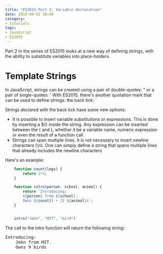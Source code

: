 ```yaml
---
title: "ES2015 Part 2: Variable declaration"
date: 2016-09-02 10:00
category:
- tutorials
tags:
- JavaScript
- ES2015
---
```


Part 2 in the series of ES2015 looks at a new way of defining strings, with the ability to substitute variables into place-holders.

# Template Strings

In JavaScript, strings can be created using a pair of double-quotes: " or a pair of single-quotes: '
With ES2015, there's another quotation mark that can be used to define strings: the back tick: `

Strings declared with the back tick have some new options:

* It is possible to insert variable substitutions or expressions. This is done by inserting a ${} inside the string. Any expression can be inserted between the { and }, whether it be a variable name, numeric expression or even the result of a function call
* Strings can span multiple lines. It is not necessary to insert newline characters (\n). One can simply define a string that spans multiple lines that already includes the newline characters

Here's an example:

```javascript
    function count(legs) {
        return 2*4;
    }

    function intro(person, school, animal) {
        return `Introducing:
        ${person} from ${school}.
        Owns ${count() + 1} ${animal}s`;
    }


    intro("John", "MIT", "bird")
```

The call to the intro function will return the following string:

<pre>
Introducing:
    John from MIT. 
    Owns 9 birds
</pre>


